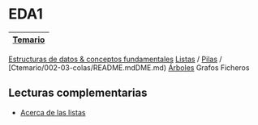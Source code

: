 # EDA1

|[Temario](/temario/README.md)|
|-|
[Estructuras de datos & conceptos fundamentales](temario/001-intro/primitivasMatricesClasesObjetos.md)
[Listas](temario/002-00-listas/README.md) / [Pilas](temario/002-01-pilas/README.md) / [Ctemario/002-03-colas/README.mdDME.md)
[Árboles](temario/003-arboles/README.md)
Grafos
Ficheros

## Lecturas complementarias

- [Acerca de las listas](/temario/999-otrosTemas/acercaDeListas.md)
